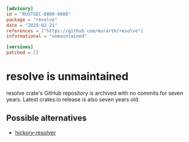 ```toml
[advisory]
id = "RUSTSEC-0000-0000"
package = "resolve"
date = "2025-02-21"
references = ["https://github.com/murarth/resolve"]
informational = "unmaintained"

[versions]
patched = []
```
# resolve is unmaintained

resolve crate's GitHub repository is archived with no commits for seven years.
Latest crates.io release is also seven years old.

## Possible alternatives

 * [hickory-resolver](https://crates.io/crates/hickory-resolver)
